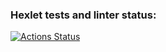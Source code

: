 ### Hexlet tests and linter status:
[![Actions Status](https://github.com/6lleek/frontend-project-44/actions/workflows/hexlet-check.yml/badge.svg)](https://github.com/6lleek/frontend-project-44/actions)